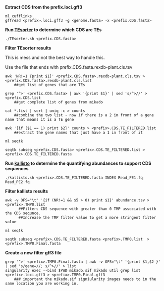 **Extract CDS from the prefix.loci.gff3**

```
ml cufflinks
gffread <prefix>.loci.gff3 -g <genome.fasta> -x <prefix.CDS.fasta>
```
  
**Run [TEsorter](https://github.com/PeanutBase/BIND_annotation/blob/main/scripts/mikado/TEsorter.sh) to determine which CDS are TEs**
```
./TEsorter.sh <prefix.CDS.fasta>
```
**Filter TEsorter results**

This is mess and not the best way to handle this. 

Use the file that ends with prefix.CDS.fasta.rexdb-plant.cls.tsv

```
awk 'NR!=1 {print $1}' <prefix.CDS.fasta>.rexdb-plant.cls.tsv > <prefix.CDS.fasta>.rexdb-plant.cls.list 
    ##get list of genes that are TEs

grep '^>' <prefix.CDS.fasta> | awk '{print $1}' | sed 's/^>//' > <prefix.CDS.list  
    ##get complete list of genes from mikado

cat *.list | sort | uniq -c > counts  
    ##combine the two list - now if there is a 2 in front of a gene name that means it is a TE gene

awk '{if ($1 == 1) print $2}' counts > <prefix>.CDS.TE_FILTERED.list  
    ##extract the gene names that just have a 1 in front of it

ml seqtk

seqtk subseq <prefix.CDS.fasta> <prefix>.CDS.TE_FILTERED.list > <prefix>.CDS.TE_FILTERED.fasta

```

**Run [kallisto](https://github.com/PeanutBase/BIND_annotation/blob/main/scripts/mikado/kallisto.sh) to determine the quantifying abundances to support CDS sequences** 
```
./kallisto.sh <prefix>.CDS.TE_FILTERED.fasta INDEX Read_PE1.fq Read_PE2.fq
```

**Filter kallisto results**

```
awk -v OFS="\t" '{if (NR!=1 && $5 > 0) print $1}' abundance.tsv > <prefix>.TMP0.list  
      ##Filters CDS sequence with greater than 0 TMP associated with the CDS sequnce. 
      ##Increase the TMP filter value to get a more stringent filter value

ml seqtk

seqtk subseq <prefix>.CDS.TE_FILTERED.fasta <prefix>.TMP0.list  > <prefix>.TMP0.Final.fasta
```
**Create a new filter gff3 file**
```
grep '^>' <prefix>.TMP0.Final.fasta | awk -v OFS="\t" '{print $1,$2 }' | sed 's/gene=//; s/^>//' > list
singularity exec --bind $PWD mikado.sif mikado util grep list <prefix>.loci.gff3 > <prefix>.TMP0.Final.gff3
    ### important the mikado.sif signiularity images needs to in the same location you are working in.

```
